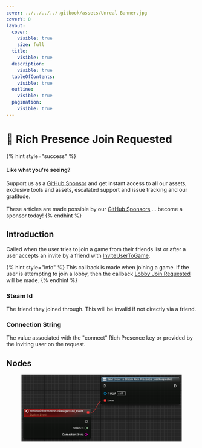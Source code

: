 ```yaml
---
cover: ../../../../.gitbook/assets/Unreal Banner.jpg
coverY: 0
layout:
  cover:
    visible: true
    size: full
  title:
    visible: true
  description:
    visible: true
  tableOfContents:
    visible: true
  outline:
    visible: true
  pagination:
    visible: true
---
```


# 🔻 Rich Presence Join Requested

{% hint style="success" %}
#### Like what you're seeing?

Support us as a [GitHub Sponsor](../../../../where-to-buy/become-a-sponsor.md) and get instant access to all our assets, exclusive tools and assets, escalated support and issue tracking and our gratitude.\
\
These articles are made possible by our [GitHub Sponsors](../../../../where-to-buy/become-a-sponsor.md) ... become a sponsor today!
{% endhint %}

## Introduction

Called when the user tries to join a game from their friends list or after a user accepts an invite by a friend with [InviteUserToGame](../functions/invite-user-to-game.md).

{% hint style="info" %}
This callback is made when joining a game. If the user is attempting to join a lobby, then the callback [Lobby Join Requested](lobby-join-requested.md) will be made.
{% endhint %}

### Steam Id

The friend they joined through. This will be invalid if not directly via a friend.

### Connection String

The value associated with the "connect" Rich Presence key or provided by the inviting user on the request.

## Nodes

<figure><img src="../../../../.gitbook/assets/image (224).png" alt=""><figcaption></figcaption></figure>
